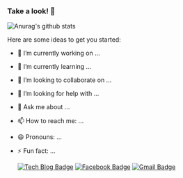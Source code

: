 ### Take a look! 👋


![Anurag's github stats](https://github-readme-stats.vercel.app/api?leeseongwon=anuraghazra&hide=contribs,prs)


Here are some ideas to get you started:

- 🔭 I’m currently working on ...
- 🌱 I’m currently learning ...
- 👯 I’m looking to collaborate on ...
- 🤔 I’m looking for help with ...
- 💬 Ask me about ...
- 📫 How to reach me: ...
- 😄 Pronouns: ...
- ⚡ Fun fact: ...

  [![Tech Blog Badge](http://img.shields.io/badge/-Tech%20blog-black?style=flat-square&logo=github&link=https://leeseongwon95.github.io/)](https://leeseongwon95.github.io/)
  [![Facebook Badge](https://img.shields.io/badge/facebook-1877f2?style=flat-square&logo=facebook&logoColor=white&link=https://www.facebook.com/profile.php?id=100005063822404)](https://www.facebook.com/profile.php?id=100005063822404)
  [![Gmail Badge](https://img.shields.io/badge/Gmail-d14836?style=flat-square&logo=Gmail&logoColor=white&link=mailto:syanggu0540@gmail.com)](mailto:syanggu0540@gmail.com)
